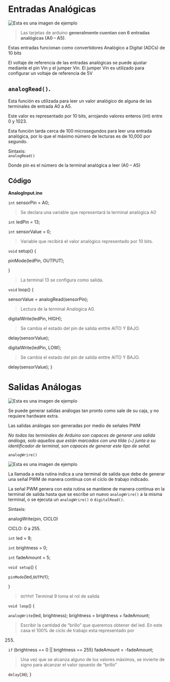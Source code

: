 # Entradas Analógicas
![Esta es una imagen de ejemplo](http://robots-argentina.com.ar/didactica/wp-content/uploads/PINOUT-ANALOGICO.png)

>Las tarjetas de arduino **generalmente cuentan con
6 entradas analógicas (A0 – A5)**.

Estas entradas funcionan como convertidores
Analógico a Digital (ADCs) de 10 bits

El voltaje de referencia de las entradas analógicas se 
puede ajustar mediante el pin Vin y el jumper Vin.
El jumper Vin es utilizado para configurar un voltaje 
de referencia de 5V

 ## `analogRead()`.

 Esta función es utilizada para leer un valor analógico de alguna de las terminales de entrada A0 a A5. 
 
 Este valor es representado por
 10 bits, arrojando valores enteros (int) entre 0 y 1023.


 Esta función tarda cerca de 100 microsegundos para leer una
 entrada analógica, por lo que el máximo número de lecturas es de
 10,000 por segundo.


 Sintaxis:  
 `analogRead()`

 Donde pin es el número de la terminal analógica a leer (A0 – A5)

 ## Código
 **AnalogInput.ino**

 `int` sensorPin = A0;
>Se declara una variable que representará la 
terminal analógica A0

 `int` ledPin = 13;

 `int` sensorValue = 0;
 >Variable que recibirá el valor analógico representado por 10 bits.

 `void` setup() {

 pinMode(ledPin, OUTPUT); 

 }
 >La terminal 13 se configura como salida.

 `void` loop() {

 sensorValue = analogRead(sensorPin);
 >Lectura de la terminal Analógica A0.

 digitalWrite(ledPin, HIGH);
 >Se cambia el estado del pin de salida enttre AlTO Y BAJO.

 delay(sensorValue);

 digitalWrite(ledPin, LOW);
 >Se cambia el estado del pin de salida enttre AlTO Y BAJO.

 delay(sensorValue);
 }

 # Salidas Análogas 

 ![Esta es una imagen de ejemplo](https://encrypted-tbn0.gstatic.com/images?q=tbn:ANd9GcRBN2FR6R3LisN1mM7kIudaN7F4s_ngwB19sw&usqp=CAU)

 Se puede generar salidas análogas 
 tan pronto como sale de su caja, y no requiere hardware extra.

 Las salidas análogas son 
 generadas por medio de señales 
 PWM

_No todas las terminales de Arduino son capaces de generar una salida 
análoga, solo aquellos que están marcados con una tilde (~) junta a su 
identificador de terminal, son capaces de generar este tipo de señal._

`analogWrire()`

![Esta es una imagen de ejemplo](https://educaendigital.com/wp-content/uploads/2020/02/Captura-de-pantalla-2020-02-03-a-las-6.33.23.png)

La llamada a esta rutina indica a
una terminal de salida que debe de
generar una señal PWM de manera
continua con el ciclo de trabajo
indicado.

La señal PWM genera con esta
rutina se mantiene de manera
continua en la terminal de salida
hasta que se escribe un nuevo
`analogWrire()` a la misma terminal, o se ejecuta un 
`analogWrire()` o `digitalRead()`.

Sintaxis:

analogWrite(pin, CICLO)

CICLO: 0 a 255.

`int` led = 9;

`int` brightness = 0;

`int` fadeAmount = 5;

`void setup`() {

`pinMode`(led,`OUTPUT`);

}

>`OUTPUT` Terminal 9 toma el rol de salida 

`void loop`() {

`analogWrite`(led, brightness);
brightness = brightness + fadeAmount;
>Escribir la cantidad de “brillo” que queremos obtener del led. En 
este casa el 100% de ciclo de trabajo esta representado por 
255.

`if` (brightness == 0 || brightness == 255)
fadeAmount = -fadeAmount;
>Una vez que se alcanza alguno de los valores 
máximos, se invierte de signo para alcanzar el valor 
opuesto de “brillo”

`delay`(`30`);
}





